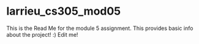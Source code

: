 # larrieu_cs305_mod05
This is the Read Me for the module 5 assignment. This provides basic info about the project! :) 
Edit me!
